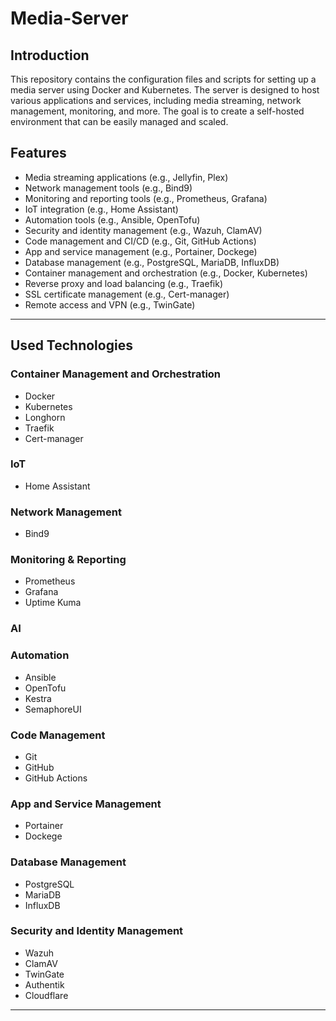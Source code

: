 # Media-Server

## Introduction

This repository contains the configuration files and scripts for setting up a media server using Docker and Kubernetes. The server is designed to host various applications and services, including media streaming, network management, monitoring, and more.
The goal is to create a self-hosted environment that can be easily managed and scaled.

## Features

- Media streaming applications (e.g., Jellyfin, Plex)
- Network management tools (e.g., Bind9)
- Monitoring and reporting tools (e.g., Prometheus, Grafana)
- IoT integration (e.g., Home Assistant)
- Automation tools (e.g., Ansible, OpenTofu)
- Security and identity management (e.g., Wazuh, ClamAV)
- Code management and CI/CD (e.g., Git, GitHub Actions)
- App and service management (e.g., Portainer, Dockege)
- Database management (e.g., PostgreSQL, MariaDB, InfluxDB)
- Container management and orchestration (e.g., Docker, Kubernetes)
- Reverse proxy and load balancing (e.g., Traefik)
- SSL certificate management (e.g., Cert-manager)
- Remote access and VPN (e.g., TwinGate)

----

## Used Technologies

### Container Management and Orchestration

- Docker
- Kubernetes
- Longhorn
- Traefik
- Cert-manager

### IoT

- Home Assistant

### Network Management

- Bind9

### Monitoring & Reporting

- Prometheus
- Grafana
- Uptime Kuma

### AI

### Automation

- Ansible
- OpenTofu
- Kestra
- SemaphoreUI

### Code Management

- Git
- GitHub
- GitHub Actions

### App and Service Management

- Portainer
- Dockege

### Database Management

- PostgreSQL
- MariaDB
- InfluxDB

### Security and Identity Management

- Wazuh
- ClamAV
- TwinGate
- Authentik
- Cloudflare

----
